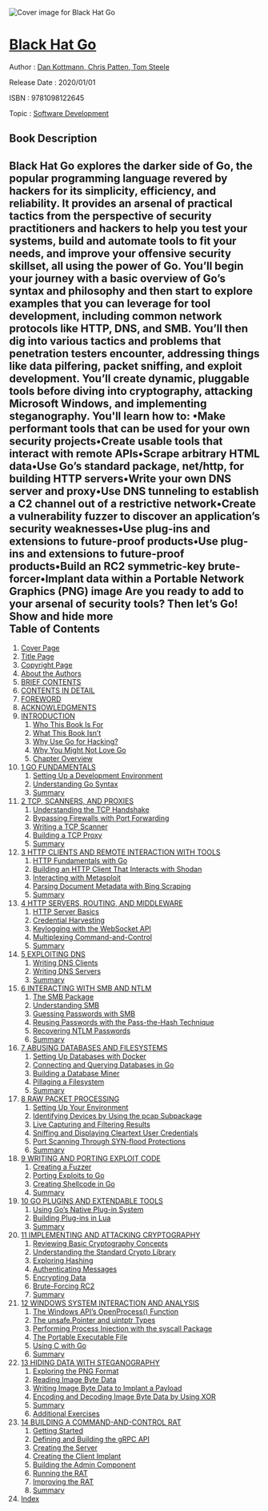 ![Cover image for Black Hat Go](https://imgdetail.ebookreading.net/cover/cover/20200215/EB9781098122645.jpg)

[Black Hat Go](https://ebookreading.net/view/book/Black+Hat+Go-EB9781098122645_1.html "Black Hat Go")
====================================================================================================================

Author : [Dan Kottmann](https://ebookreading.net/search/author/Dan+Kottmann),[ Chris Patten](https://ebookreading.net/search/author/+Chris+Patten),[ Tom Steele](https://ebookreading.net/search/author/+Tom+Steele)

Release Date : 2020/01/01

ISBN : 9781098122645

Topic : [Software Development](https://ebookreading.net/search/category/software-development)

Book Description
-----------------

 Black Hat Go explores the darker side of Go, the popular programming language revered by hackers for its simplicity, efficiency, and reliability. It provides an arsenal of practical tactics from the perspective of security practitioners and hackers to help you test your systems, build and automate tools to fit your needs, and improve your offensive security skillset, all using the power of Go.
You’ll begin your journey with a basic overview of Go’s syntax and philosophy and then start to explore examples that you can leverage for tool development, including common network protocols like HTTP, DNS, and SMB. You’ll then dig into various tactics and problems that penetration testers encounter, addressing things like data pilfering, packet sniffing, and exploit development. You’ll create dynamic, pluggable tools before diving into cryptography, attacking Microsoft Windows, and implementing steganography.
You'll learn how to:
•Make performant tools that can be used for your own security projects•Create usable tools that interact with remote APIs•Scrape arbitrary HTML data•Use Go’s standard package, net/http, for building HTTP servers•Write your own DNS server and proxy•Use DNS tunneling to establish a C2 channel out of a restrictive network•Create a vulnerability fuzzer to discover an application’s security weaknesses•Use plug-ins and extensions to future-proof products•Use plug-ins and extensions to future-proof products•Build an RC2 symmetric-key brute-forcer•Implant data within a Portable Network Graphics (PNG) image
Are you ready to add to your arsenal of security tools? Then let’s Go!
        Show and hide more                
Table of Contents
-----------------

1. [Cover Page](https://ebookreading.net/view/book/Black+Hat+Go-EB9781098122645_1.html)
1. [Title Page](https://ebookreading.net/view/book/Black+Hat+Go-EB9781098122645_2.html)
1. [Copyright Page](https://ebookreading.net/view/book/Black+Hat+Go-EB9781098122645_3.html)
1. [About the Authors](https://ebookreading.net/view/book/Black+Hat+Go-EB9781098122645_4.html)
1. [BRIEF CONTENTS](https://ebookreading.net/view/book/Black+Hat+Go-EB9781098122645_5.html)
1. [CONTENTS IN DETAIL](https://ebookreading.net/view/book/Black+Hat+Go-EB9781098122645_6.html)
1. [FOREWORD](https://ebookreading.net/view/book/Black+Hat+Go-EB9781098122645_7.html#foreword)
1. [ACKNOWLEDGMENTS](https://ebookreading.net/view/book/Black+Hat+Go-EB9781098122645_8.html#ack)
1. [INTRODUCTION](https://ebookreading.net/view/book/Black+Hat+Go-EB9781098122645_9.html#intro)
    1. [Who This Book Is For](https://ebookreading.net/view/book/Black+Hat+Go-EB9781098122645_9.html#introlev1)
    1. [What This Book Isn’t](https://ebookreading.net/view/book/Black+Hat+Go-EB9781098122645_9.html#introlev2)
    1. [Why Use Go for Hacking?](https://ebookreading.net/view/book/Black+Hat+Go-EB9781098122645_9.html#introlev3)
    1. [Why You Might Not Love Go](https://ebookreading.net/view/book/Black+Hat+Go-EB9781098122645_9.html#introlev4)
    1. [Chapter Overview](https://ebookreading.net/view/book/Black+Hat+Go-EB9781098122645_9.html#introlev5)
1. [1 GO FUNDAMENTALS](https://ebookreading.net/view/book/Black+Hat+Go-EB9781098122645_10.html#ch1)
    1. [Setting Up a Development Environment](https://ebookreading.net/view/book/Black+Hat+Go-EB9781098122645_10.html#ch1lev1sec1)
    1. [Understanding Go Syntax](https://ebookreading.net/view/book/Black+Hat+Go-EB9781098122645_10.html#ch1lev1sec2)
    1. [Summary](https://ebookreading.net/view/book/Black+Hat+Go-EB9781098122645_10.html#ch1lev1sec3)
1. [2 TCP, SCANNERS, AND PROXIES](https://ebookreading.net/view/book/Black+Hat+Go-EB9781098122645_11.html#ch2)
    1. [Understanding the TCP Handshake](https://ebookreading.net/view/book/Black+Hat+Go-EB9781098122645_11.html#ch2lev1sec1)
    1. [Bypassing Firewalls with Port Forwarding](https://ebookreading.net/view/book/Black+Hat+Go-EB9781098122645_11.html#ch2lev1sec2)
    1. [Writing a TCP Scanner](https://ebookreading.net/view/book/Black+Hat+Go-EB9781098122645_11.html#ch2lev1sec3)
    1. [Building a TCP Proxy](https://ebookreading.net/view/book/Black+Hat+Go-EB9781098122645_11.html#ch2lev1sec4)
    1. [Summary](https://ebookreading.net/view/book/Black+Hat+Go-EB9781098122645_11.html#ch2lev1sec5)
1. [3 HTTP CLIENTS AND REMOTE INTERACTION WITH TOOLS](https://ebookreading.net/view/book/Black+Hat+Go-EB9781098122645_12.html#ch3)
    1. [HTTP Fundamentals with Go](https://ebookreading.net/view/book/Black+Hat+Go-EB9781098122645_12.html#ch3lev1sec1)
    1. [Building an HTTP Client That Interacts with Shodan](https://ebookreading.net/view/book/Black+Hat+Go-EB9781098122645_12.html#ch3lev1sec2)
    1. [Interacting with Metasploit](https://ebookreading.net/view/book/Black+Hat+Go-EB9781098122645_12.html#ch3lev1sec3)
    1. [Parsing Document Metadata with Bing Scraping](https://ebookreading.net/view/book/Black+Hat+Go-EB9781098122645_12.html#ch3lev1sec4)
    1. [Summary](https://ebookreading.net/view/book/Black+Hat+Go-EB9781098122645_12.html#ch3lev1sec5)
1. [4 HTTP SERVERS, ROUTING, AND MIDDLEWARE](https://ebookreading.net/view/book/Black+Hat+Go-EB9781098122645_13.html#ch4)
    1. [HTTP Server Basics](https://ebookreading.net/view/book/Black+Hat+Go-EB9781098122645_13.html#ch4lev1sec1)
    1. [Credential Harvesting](https://ebookreading.net/view/book/Black+Hat+Go-EB9781098122645_13.html#ch4lev1sec2)
    1. [Keylogging with the WebSocket API](https://ebookreading.net/view/book/Black+Hat+Go-EB9781098122645_13.html#ch4lev1sec3)
    1. [Multiplexing Command-and-Control](https://ebookreading.net/view/book/Black+Hat+Go-EB9781098122645_13.html#ch4lev1sec4)
    1. [Summary](https://ebookreading.net/view/book/Black+Hat+Go-EB9781098122645_13.html#ch4lev1sec5)
1. [5 EXPLOITING DNS](https://ebookreading.net/view/book/Black+Hat+Go-EB9781098122645_14.html#ch5)
    1. [Writing DNS Clients](https://ebookreading.net/view/book/Black+Hat+Go-EB9781098122645_14.html#ch5lev1sec1)
    1. [Writing DNS Servers](https://ebookreading.net/view/book/Black+Hat+Go-EB9781098122645_14.html#ch5lev1sec2)
    1. [Summary](https://ebookreading.net/view/book/Black+Hat+Go-EB9781098122645_14.html#ch5lev1sec3)
1. [6 INTERACTING WITH SMB AND NTLM](https://ebookreading.net/view/book/Black+Hat+Go-EB9781098122645_15.html#ch6)
    1. [The SMB Package](https://ebookreading.net/view/book/Black+Hat+Go-EB9781098122645_15.html#ch6lev1sec1)
    1. [Understanding SMB](https://ebookreading.net/view/book/Black+Hat+Go-EB9781098122645_15.html#ch6lev1sec2)
    1. [Guessing Passwords with SMB](https://ebookreading.net/view/book/Black+Hat+Go-EB9781098122645_15.html#ch6lev1sec3)
    1. [Reusing Passwords with the Pass-the-Hash Technique](https://ebookreading.net/view/book/Black+Hat+Go-EB9781098122645_15.html#ch6lev1sec4)
    1. [Recovering NTLM Passwords](https://ebookreading.net/view/book/Black+Hat+Go-EB9781098122645_15.html#ch6lev1sec5)
    1. [Summary](https://ebookreading.net/view/book/Black+Hat+Go-EB9781098122645_15.html#ch6lev1sec6)
1. [7 ABUSING DATABASES AND FILESYSTEMS](https://ebookreading.net/view/book/Black+Hat+Go-EB9781098122645_16.html#ch7)
    1. [Setting Up Databases with Docker](https://ebookreading.net/view/book/Black+Hat+Go-EB9781098122645_16.html#ch7lev1sec1)
    1. [Connecting and Querying Databases in Go](https://ebookreading.net/view/book/Black+Hat+Go-EB9781098122645_16.html#ch7lev1sec2)
    1. [Building a Database Miner](https://ebookreading.net/view/book/Black+Hat+Go-EB9781098122645_16.html#ch7lev1sec3)
    1. [Pillaging a Filesystem](https://ebookreading.net/view/book/Black+Hat+Go-EB9781098122645_16.html#ch7lev1sec4)
    1. [Summary](https://ebookreading.net/view/book/Black+Hat+Go-EB9781098122645_16.html#ch7lev1sec5)
1. [8 RAW PACKET PROCESSING](https://ebookreading.net/view/book/Black+Hat+Go-EB9781098122645_17.html#ch8)
    1. [Setting Up Your Environment](https://ebookreading.net/view/book/Black+Hat+Go-EB9781098122645_17.html#ch8lev1sec1)
    1. [Identifying Devices by Using the pcap Subpackage](https://ebookreading.net/view/book/Black+Hat+Go-EB9781098122645_17.html#ch8lev1sec2)
    1. [Live Capturing and Filtering Results](https://ebookreading.net/view/book/Black+Hat+Go-EB9781098122645_17.html#ch8lev1sec3)
    1. [Sniffing and Displaying Cleartext User Credentials](https://ebookreading.net/view/book/Black+Hat+Go-EB9781098122645_17.html#ch8lev1sec4)
    1. [Port Scanning Through SYN-flood Protections](https://ebookreading.net/view/book/Black+Hat+Go-EB9781098122645_17.html#ch8lev1sec5)
    1. [Summary](https://ebookreading.net/view/book/Black+Hat+Go-EB9781098122645_17.html#ch8lev1sec6)
1. [9 WRITING AND PORTING EXPLOIT CODE](https://ebookreading.net/view/book/Black+Hat+Go-EB9781098122645_18.html#ch9)
    1. [Creating a Fuzzer](https://ebookreading.net/view/book/Black+Hat+Go-EB9781098122645_18.html#ch9lev1sec1)
    1. [Porting Exploits to Go](https://ebookreading.net/view/book/Black+Hat+Go-EB9781098122645_18.html#ch9lev1sec2)
    1. [Creating Shellcode in Go](https://ebookreading.net/view/book/Black+Hat+Go-EB9781098122645_18.html#ch9lev1sec3)
    1. [Summary](https://ebookreading.net/view/book/Black+Hat+Go-EB9781098122645_18.html#ch9lev1sec4)
1. [10 GO PLUGINS AND EXTENDABLE TOOLS](https://ebookreading.net/view/book/Black+Hat+Go-EB9781098122645_19.html#ch10)
    1. [Using Go’s Native Plug-in System](https://ebookreading.net/view/book/Black+Hat+Go-EB9781098122645_19.html#ch10lev1sec1)
    1. [Building Plug-ins in Lua](https://ebookreading.net/view/book/Black+Hat+Go-EB9781098122645_19.html#ch10lev1sec2)
    1. [Summary](https://ebookreading.net/view/book/Black+Hat+Go-EB9781098122645_19.html#ch10lev1sec3)
1. [11 IMPLEMENTING AND ATTACKING CRYPTOGRAPHY](https://ebookreading.net/view/book/Black+Hat+Go-EB9781098122645_20.html#ch11)
    1. [Reviewing Basic Cryptography Concepts](https://ebookreading.net/view/book/Black+Hat+Go-EB9781098122645_20.html#ch11lev1sec1)
    1. [Understanding the Standard Crypto Library](https://ebookreading.net/view/book/Black+Hat+Go-EB9781098122645_20.html#ch11lev1sec2)
    1. [Exploring Hashing](https://ebookreading.net/view/book/Black+Hat+Go-EB9781098122645_20.html#ch11lev1sec3)
    1. [Authenticating Messages](https://ebookreading.net/view/book/Black+Hat+Go-EB9781098122645_20.html#ch11lev1sec4)
    1. [Encrypting Data](https://ebookreading.net/view/book/Black+Hat+Go-EB9781098122645_20.html#ch11lev1sec5)
    1. [Brute-Forcing RC2](https://ebookreading.net/view/book/Black+Hat+Go-EB9781098122645_20.html#ch11lev1sec6)
    1. [Summary](https://ebookreading.net/view/book/Black+Hat+Go-EB9781098122645_20.html#ch11lev1sec7)
1. [12 WINDOWS SYSTEM INTERACTION AND ANALYSIS](https://ebookreading.net/view/book/Black+Hat+Go-EB9781098122645_21.html#ch12)
    1. [The Windows API’s OpenProcess() Function](https://ebookreading.net/view/book/Black+Hat+Go-EB9781098122645_21.html#ch12lev1sec1)
    1. [The unsafe.Pointer and uintptr Types](https://ebookreading.net/view/book/Black+Hat+Go-EB9781098122645_21.html#ch12lev1sec2)
    1. [Performing Process Injection with the syscall Package](https://ebookreading.net/view/book/Black+Hat+Go-EB9781098122645_21.html#ch12lev1sec3)
    1. [The Portable Executable File](https://ebookreading.net/view/book/Black+Hat+Go-EB9781098122645_21.html#ch12lev1sec4)
    1. [Using C with Go](https://ebookreading.net/view/book/Black+Hat+Go-EB9781098122645_21.html#ch12lev1sec5)
    1. [Summary](https://ebookreading.net/view/book/Black+Hat+Go-EB9781098122645_21.html#ch12lev1sec6)
1. [13 HIDING DATA WITH STEGANOGRAPHY](https://ebookreading.net/view/book/Black+Hat+Go-EB9781098122645_22.html#ch13)
    1. [Exploring the PNG Format](https://ebookreading.net/view/book/Black+Hat+Go-EB9781098122645_22.html#ch13lev1sec1)
    1. [Reading Image Byte Data](https://ebookreading.net/view/book/Black+Hat+Go-EB9781098122645_22.html#ch13lev1sec2)
    1. [Writing Image Byte Data to Implant a Payload](https://ebookreading.net/view/book/Black+Hat+Go-EB9781098122645_22.html#ch13lev1sec3)
    1. [Encoding and Decoding Image Byte Data by Using XOR](https://ebookreading.net/view/book/Black+Hat+Go-EB9781098122645_22.html#ch13lev1sec4)
    1. [Summary](https://ebookreading.net/view/book/Black+Hat+Go-EB9781098122645_22.html#ch13lev1sec5)
    1. [Additional Exercises](https://ebookreading.net/view/book/Black+Hat+Go-EB9781098122645_22.html#ch13lev1sec6)
1. [14 BUILDING A COMMAND-AND-CONTROL RAT](https://ebookreading.net/view/book/Black+Hat+Go-EB9781098122645_23.html#ch14)
    1. [Getting Started](https://ebookreading.net/view/book/Black+Hat+Go-EB9781098122645_23.html#ch14lev1sec1)
    1. [Defining and Building the gRPC API](https://ebookreading.net/view/book/Black+Hat+Go-EB9781098122645_23.html#ch14lev1sec2)
    1. [Creating the Server](https://ebookreading.net/view/book/Black+Hat+Go-EB9781098122645_23.html#ch14lev1sec3)
    1. [Creating the Client Implant](https://ebookreading.net/view/book/Black+Hat+Go-EB9781098122645_23.html#ch14lev1sec4)
    1. [Building the Admin Component](https://ebookreading.net/view/book/Black+Hat+Go-EB9781098122645_23.html#ch14lev1sec5)
    1. [Running the RAT](https://ebookreading.net/view/book/Black+Hat+Go-EB9781098122645_23.html#ch14lev1sec6)
    1. [Improving the RAT](https://ebookreading.net/view/book/Black+Hat+Go-EB9781098122645_23.html#ch14lev1sec7)
    1. [Summary](https://ebookreading.net/view/book/Black+Hat+Go-EB9781098122645_23.html#ch14lev1sec8)
1. [Index](https://ebookreading.net/view/book/Black+Hat+Go-EB9781098122645_24.html#index)
